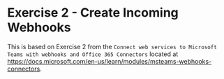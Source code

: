 # Exercise 2 - Create Incoming Webhooks

This is based on Exercise 2 from the `Connect web services to Microsoft Teams with webhooks and Office 365 Connectors` located at https://docs.microsoft.com/en-us/learn/modules/msteams-webhooks-connectors.